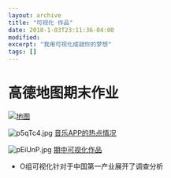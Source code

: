```yaml
---
layout: archive
title: "可视化 作品"
date: 2018-1-03T23:11:36-04:00
modified:
excerpt: "我用可视化成就你的梦想"
tags: []
---
```

# 高德地图期末作业
<div class='tableauPlaceholder' id='viz1516689406986' style='position: relative'><noscript><a href='#'><img alt='地图 ' src='https:&#47;&#47;public.tableau.com&#47;static&#47;images&#47;_1&#47;_18790&#47;1_2&#47;1_rss.png' style='border: none' /></a></noscript><object class='tableauViz'  style='display:none;'><param name='host_url' value='https%3A%2F%2Fpublic.tableau.com%2F' /> <param name='embed_code_version' value='3' /> <param name='site_root' value='' /><param name='name' value='_18790&#47;1_2' /><param name='tabs' value='no' /><param name='toolbar' value='yes' /><param name='static_image' value='https:&#47;&#47;public.tableau.com&#47;static&#47;images&#47;_1&#47;_18790&#47;1_2&#47;1.png' /> <param name='animate_transition' value='yes' /><param name='display_static_image' value='yes' /><param name='display_spinner' value='yes' /><param name='display_overlay' value='yes' /><param name='display_count' value='yes' /></object></div><script type='text/javascript'>var divElement = document.getElementById('viz1516689406986');var vizElement = divElement.getElementsByTagName('object')[0];                    vizElement.style.width='1016px';vizElement.style.height='991px'; var scriptElement = document.createElement('script'); scriptElement.src = 'https://public.tableau.com/javascripts/api/viz_v1.js'; vizElement.parentNode.insertBefore(scriptElement, vizElement);</script>

![p5qTc4.jpg](https://s1.ax1x.com/2018/01/23/p5qTc4.jpg)
[音乐APP的热点情况](https://public.tableau.com/views/_18186/1_2?:embed=y&:display_count=yes&publish=yes)

![pEiUnP.jpg](https://s1.ax1x.com/2018/01/06/pEiUnP.jpg)
[期中可视化作品](https://kannroy.github.io/infovis/O组可视化)
- O组可视化针对于中国第一产业展开了调查分析

